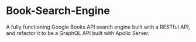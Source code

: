 # Book-Search-Engine
A fully functioning Google Books API search engine built with a RESTful API, and refactor it to be a GraphQL API built with Apollo Server.

